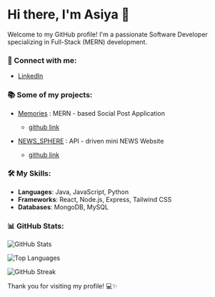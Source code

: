 
# Hi there, I'm Asiya 👋

Welcome to my GitHub profile! I'm a passionate Software Developer specializing in Full-Stack (MERN) development.

### 💼 Connect with me:
- [LinkedIn](https://www.linkedin.com/in/asiyask/)

### 📚 Some of my projects:
- [Memories](https://memories-mern-dkjr.onrender.com) : MERN - based Social Post Application
  - [github link](https://github.com/Asiya338/Memories_Project_MERN)

- [NEWS_SPHERE](https://news-sphere-frontend.onrender.com) : API - driven mini NEWS Website
  - [github link](https://github.com/Asiya338/NEWS_SPHERE)

  
### 🛠️ My Skills:
- **Languages**: Java, JavaScript, Python
- **Frameworks**: React, Node.js, Express, Tailwind CSS
- **Databases**: MongoDB, MySQL

### 📊 GitHub Stats:

![GitHub Stats](https://github-readme-stats.vercel.app/api?username=Asiya338&show_icons=true&theme=radical)

![Top Languages](https://github-readme-stats.vercel.app/api/top-langs/?username=Asiya338&layout=compact&theme=radical)

![GitHub Streak](https://github-readme-streak-stats.herokuapp.com/?user=Asiya338&theme=radical)

Thank you for visiting my profile! 💻✨
